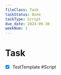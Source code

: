 ```yaml
---
fileClass: Task
taskStatus: Done
taskType: Script
due_date: 2024-09-30
weekNum: 1
---
```


# Task
- [x] TestTemplate #Script 

 
